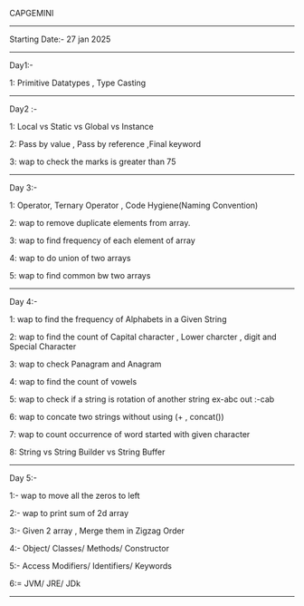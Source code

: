 CAPGEMINI

------------
Starting Date:-  27 jan 2025

-----------------------------

Day1:- 

1: Primitive Datatypes , Type Casting

------------------------------------------------------------------------------

Day2 :-

1: Local vs Static vs Global vs Instance 

2:  Pass by value , Pass by reference ,Final keyword  

3: wap to check the marks is greater than 75

--------------------------------------------------------------------------------------------

Day 3:-

1: Operator, Ternary Operator , Code Hygiene(Naming Convention) 

2: wap to remove duplicate elements from array.

3: wap to find frequency of each element of array

4: wap to do union of two arrays

5: wap to find common bw two arrays 

-------------------------------------------------------------------------------------------

Day 4:-

1: wap to find the frequency of Alphabets in a Given String

2: wap to find the count of Capital character , Lower charcter , digit and Special Character

3: wap to check Panagram and Anagram

4: wap to find the count of vowels 

5: wap to check if a string is rotation of another string  ex-abc out :-cab

6: wap to concate two strings without using (+ , concat())

7: wap to count occurrence of word started with given character 

8: String vs String Builder vs String Buffer

-------------------------------------------------------------------------------------------------

Day 5:- 

1:- wap to move all the zeros to left 

2:- wap to print sum of 2d array

3:- Given 2 array , Merge them in Zigzag Order

4:- Object/ Classes/ Methods/ Constructor

5:- Access Modifiers/ Identifiers/ Keywords 

6:= JVM/ JRE/ JDk

--------------------------------------------------------------------------------------------------------------------





